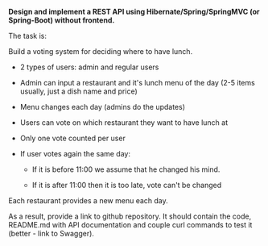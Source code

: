 **Design and implement a REST API using Hibernate/Spring/SpringMVC (or Spring-Boot) without frontend.**

The task is:

Build a voting system for deciding where to have lunch.

* 2 types of users: admin and regular users

* Admin can input a restaurant and it's lunch menu of the day (2-5 items usually, just a dish name and price)

* Menu changes each day (admins do the updates)

* Users can vote on which restaurant they want to have lunch at

* Only one vote counted per user

* If user votes again the same day:
   
  * If it is before 11:00 we assume that he changed his mind.
  
  * If it is after 11:00 then it is too late, vote can't be changed

Each restaurant provides a new menu each day.

As a result, provide a link to github repository. It should contain the code, README.md with API documentation and couple curl commands to test it (better - link to Swagger).

[//]: # (P.S.: Make sure everything works with latest version that is on github :&#41;)
[//]: # (P.P.S.: Assume that your API will be used by a frontend developer to build frontend on top of that.)